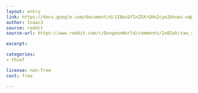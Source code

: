```yaml
---
layout: entry
link: https://docs.google.com/document/d/1I8miGfInZ5XrGHn2cye2bhues-oqWYMfYI6zqAnQSWE/edit
author: Isaac3
source: reddit
source-url: https://www.reddit.com/r/DungeonWorld/comments/2x02ah/saw_someone_presenting_their_monk_playbook_and/?st=jce9thd9&sh=9a71f632

excerpt:

categories:
- thief

license: non-free
cost: free

---
```

